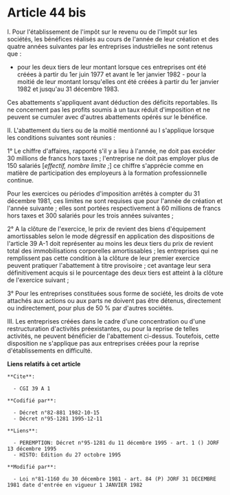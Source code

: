# Article 44 bis

I. Pour l'établissement de l'impôt sur le revenu ou de l'impôt sur les sociétés, les bénéfices réalisés au cours de l'année
de leur création et des quatre années suivantes par les entreprises industrielles ne sont retenus que :

- pour les deux tiers de leur montant lorsque ces entreprises ont été créées à partir du 1er juin 1977 et avant le 1er
janvier 1982    - pour la moitié de leur montant lorsqu'elles ont été créées à partir du 1er janvier 1982 et jusqu'au 31
décembre 1983.

Ces abattements s'appliquent avant déduction des déficits reportables. Ils ne concernent pas les profits soumis à un taux
réduit d'imposition et ne peuvent se cumuler avec d'autres abattements opérés sur le bénéfice.

II. L'abattement du tiers ou de la moitié mentionné au I s'applique lorsque les conditions suivantes sont réunies :

1° Le chiffre d'affaires, rapporté s'il y a lieu à l'année, ne doit pas excéder 30 millions de francs hors taxes ;
l'entreprise ne doit pas employer plus de 150 salariés [*effectif, nombre limite ;*] ce chiffre s'apprécie comme en matière
de participation des employeurs à la formation professionnelle continue.

Pour les exercices ou périodes d'imposition arrêtés à compter du 31 décembre 1981, ces limites ne sont requises que pour
l'année de création et l'année suivante ; elles sont portées respectivement à 60 millions de francs hors taxes et 300
salariés pour les trois années suivantes ;

2° A la clôture de l'exercice, le prix de revient des biens d'équipement amortissables selon le mode dégressif en application
des dispositions de l'article 39 A-1 doit représenter au moins les deux tiers du prix de revient total des immobilisations
corporelles amortissables ; les entreprises qui ne remplissent pas cette condition à la clôture de leur premier exercice
peuvent pratiquer l'abattement à titre provisoire ; cet avantage leur sera définitivement acquis si le pourcentage des deux
tiers est atteint à la clôture de l'exercice suivant ;

3° Pour les entreprises constituées sous forme de société, les droits de vote attachés aux actions ou aux parts ne doivent
pas être détenus, directement ou indirectement, pour plus de 50 % par d'autres sociétés.

III. Les entreprises créées dans le cadre d'une concentration ou d'une restructuration d'activités préexistantes, ou pour la
reprise de telles activités, ne peuvent bénéficier de l'abattement ci-dessus. Toutefois, cette disposition ne s'applique pas
aux entreprises créées pour la reprise d'établissements en difficulté.

**Liens relatifs à cet article**

	**Cite**:

	  - CGI 39 A 1

	**Codifié par**:

	  - Décret n°82-881 1982-10-15
	  - Décret n°95-1281 1995-12-11

	**Liens**:

	  - PEREMPTION: Décret n°95-1281 du 11 décembre 1995 - art. 1 () JORF 13 décembre 1995
	  - HISTO: Edition du 27 octobre 1995

	**Modifié par**:

	  - Loi n°81-1160 du 30 décembre 1981 - art. 84 (P) JORF 31 DECEMBRE 1981 date d'entrée en vigueur 1 JANVIER 1982
